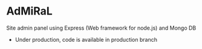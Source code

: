 # AdMiRaL
Site admin panel using Express (Web framework for node.js) and Mongo DB

* Under production, code is available in production branch
